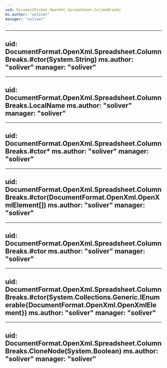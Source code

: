 ```yaml
---
uid: DocumentFormat.OpenXml.Spreadsheet.ColumnBreaks
ms.author: "soliver"
manager: "soliver"
---
```


---
uid: DocumentFormat.OpenXml.Spreadsheet.ColumnBreaks.#ctor(System.String)
ms.author: "soliver"
manager: "soliver"
---

---
uid: DocumentFormat.OpenXml.Spreadsheet.ColumnBreaks.LocalName
ms.author: "soliver"
manager: "soliver"
---

---
uid: DocumentFormat.OpenXml.Spreadsheet.ColumnBreaks.#ctor*
ms.author: "soliver"
manager: "soliver"
---

---
uid: DocumentFormat.OpenXml.Spreadsheet.ColumnBreaks.#ctor(DocumentFormat.OpenXml.OpenXmlElement[])
ms.author: "soliver"
manager: "soliver"
---

---
uid: DocumentFormat.OpenXml.Spreadsheet.ColumnBreaks.#ctor
ms.author: "soliver"
manager: "soliver"
---

---
uid: DocumentFormat.OpenXml.Spreadsheet.ColumnBreaks.#ctor(System.Collections.Generic.IEnumerable{DocumentFormat.OpenXml.OpenXmlElement})
ms.author: "soliver"
manager: "soliver"
---

---
uid: DocumentFormat.OpenXml.Spreadsheet.ColumnBreaks.CloneNode(System.Boolean)
ms.author: "soliver"
manager: "soliver"
---
